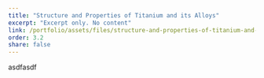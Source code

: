 ```yaml
---
title: "Structure and Properties of Titanium and its Alloys"
excerpt: "Excerpt only. No content"
link: /portfolio/assets/files/structure-and-properties-of-titanium-and-its-alloys.pdf
order: 3.2
share: false
---
```

asdfasdf